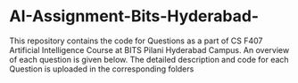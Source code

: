 # AI-Assignment-Bits-Hyderabad-

This repository contains the code for Questions as a part of CS F407 Artificial Intelligence Course at BITS Pilani Hyderabad Campus. An overview of each question is given below.
The detailed description and code for each Question is uploaded in the corresponding folders
